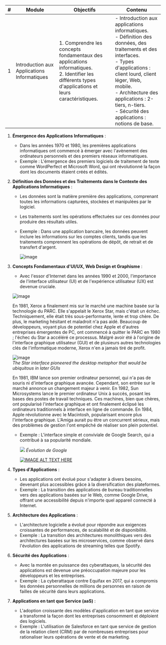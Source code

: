 | # | Module                                      | Objectifs                                                                                                                                                                         | Contenu                                                                                                                                                                                   |
|---|---------------------------------------------|-----------------------------------------------------------------------------------------------------------------------------------------------------------------------------------|-------------------------------------------------------------------------------------------------------------------------------------------------------------------------------------------|
| 1 | Introduction aux Applications Informatiques | 1. Comprendre les concepts fondamentaux des applications informatiques. <br> 2. Identifier les différents types d'applications et leurs caractéristiques.                         | - Introduction aux applications informatiques. <br> - Définition des données, des traitements et des interfaces. <br> - Types d'applications : client lourd, client léger, Web, mobile. <br> - Architecture des applications : 2-tiers, n-tiers. <br> - Sécurité des applications : notions de base. |  
     
1. **Émergence des Applications Informatiques** :
   - Dans les années 1970 et 1980, les premières applications informatiques ont commencé à émerger avec l'avènement des ordinateurs personnels et des premiers réseaux informatiques.
   - Exemple : L'émergence des premiers logiciels de traitement de texte comme WordPerfect et Microsoft Word, qui ont révolutionné la façon dont les documents étaient créés et édités.

2. **Définition des Données et des Traitements dans le Contexte des Applications Informatiques** :
   - Les données sont la matière première des applications, comprenant toutes les informations capturées, stockées et manipulées par le logiciel.
   - Les traitements sont les opérations effectuées sur ces données pour produire des résultats utiles.
   - Exemple : Dans une application bancaire, les données peuvent inclure les informations sur les comptes clients, tandis que les traitements comprennent les opérations de dépôt, de retrait et de transfert d'argent.
  
     ![image](https://github.com/alex22405/M2I-CDA-SCHILTIGHEIM-2024/assets/122653346/ed2832b0-9a3b-4d53-b2da-98d2528e053f)

3. **Concepts Fondamentaux d'UI/UX, Web Design et Graphisme** :
   - Avec l'essor d'Internet dans les années 1990 et 2000, l'importance de l'interface utilisateur (UI) et de l'expérience utilisateur (UX) est devenue cruciale.

   ![image](https://github.com/alex22405/M2I-CDA-SCHILTIGHEIM-2024/assets/122653346/8685b898-9c66-42b4-b5c4-40e554ddd4d4)

   En 1981, Xerox a finalement mis sur le marché une machine basée sur la technologie du PARC. Elle s'appelait le Xerox Star, mais c'était un échec. Techniquement, elle était très sous-performante, lente et trop chère. De plus, le marketing hésitant et maladroit n'a pas aidé. Beaucoup de développeurs, voyant plus de potentiel chez Apple et d'autres entreprises émergentes de PC, ont commencé à quitter le PARC en 1980 ; l'échec du Star a accéléré ce processus. Malgré avoir été à l'origine de l'interface graphique utilisateur (GUI) et de plusieurs autres technologies clés de l'informatique moderne, Xerox n'en a jamais tiré de profit.

     ![image](https://github.com/alex22405/M2I-CDA-SCHILTIGHEIM-2024/assets/122653346/30333dfd-c6f1-454a-a62c-300248219bbb)  
     <em> The Star interface pioneered the desktop metaphor that would be ubiquitous in later GUIs </em>

     En 1981, IBM lance son premier ordinateur personnel, qui n'a pas de souris ni d'interface graphique avancée. Cependant, son entrée sur le marché annonce un changement majeur à venir. En 1982, Sun Microsystems lance le premier ordinateur Unix à succès, posant les bases des postes de travail techniques. Ces machines, bien que chères, ont popularisé l'interface graphique et ont finalement éclipsé les ordinateurs traditionnels à interface en ligne de commande. En 1984, Apple révolutionne avec le Macintosh, popularisant encore plus l'interface graphique. L'Amiga aurait pu être un concurrent sérieux, mais des problèmes de gestion l'ont empêché de réaliser son plein potentiel.

   - Exemple : L'interface simple et conviviale de Google Search, qui a contribué à sa popularité mondiale.  
  
     <img src="https://miro.medium.com/v2/resize:fit:1400/format:webp/1*wnhGJNhODx0ESYFCWUVQaQ.gif">  
     <em> Évolution de Google </em>  

     [![IMAGE ALT TEXT HERE](https://www.youtube.com/watch?v=g9r1A-NQb8c/0.jpg)](https://www.youtube.com/watch?v=g9r1A-NQb8c)

5. **Types d'Applications** :
   - Les applications ont évolué pour s'adapter à divers besoins, devenant plus accessibles grâce à la diversification des plateformes.
   - Exemple : La transition des applications de bureau traditionnelles vers des applications basées sur le Web, comme Google Drive, offrant une accessibilité depuis n'importe quel appareil connecté à Internet.

6. **Architecture des Applications** :
   - L'architecture logicielle a évolué pour répondre aux exigences croissantes de performances, de scalabilité et de disponibilité.
   - Exemple : La transition des architectures monolithiques vers des architectures basées sur les microservices, comme observé dans l'évolution des applications de streaming telles que Spotify.

7. **Sécurité des Applications** :
   - Avec la montée en puissance des cyberattaques, la sécurité des applications est devenue une préoccupation majeure pour les développeurs et les entreprises.
   - Exemple : La cyberattaque contre Equifax en 2017, qui a compromis les données personnelles de millions de personnes en raison de failles de sécurité dans leurs applications.

8. **Applications en tant que Service (aaS)** :
   - L'adoption croissante des modèles d'application en tant que service a transformé la façon dont les entreprises consomment et déploient des logiciels.
   - Exemple : L'utilisation de Salesforce en tant que service de gestion de la relation client (CRM) par de nombreuses entreprises pour rationaliser leurs opérations de vente et de marketing.
